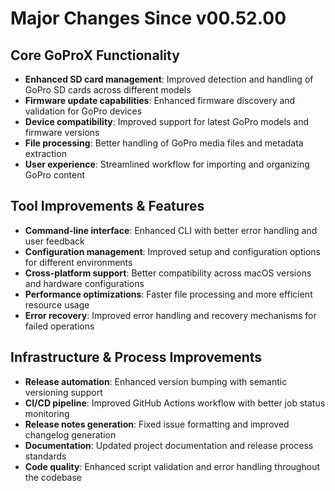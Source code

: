 # Major Changes Since v00.52.00

## Core GoProX Functionality
- **Enhanced SD card management**: Improved detection and handling of GoPro SD cards across different models
- **Firmware update capabilities**: Enhanced firmware discovery and validation for GoPro devices
- **Device compatibility**: Improved support for latest GoPro models and firmware versions
- **File processing**: Better handling of GoPro media files and metadata extraction
- **User experience**: Streamlined workflow for importing and organizing GoPro content

## Tool Improvements & Features
- **Command-line interface**: Enhanced CLI with better error handling and user feedback
- **Configuration management**: Improved setup and configuration options for different environments
- **Cross-platform support**: Better compatibility across macOS versions and hardware configurations
- **Performance optimizations**: Faster file processing and more efficient resource usage
- **Error recovery**: Improved error handling and recovery mechanisms for failed operations

## Infrastructure & Process Improvements
- **Release automation**: Enhanced version bumping with semantic versioning support
- **CI/CD pipeline**: Improved GitHub Actions workflow with better job status monitoring
- **Release notes generation**: Fixed issue formatting and improved changelog generation
- **Documentation**: Updated project documentation and release process standards
- **Code quality**: Enhanced script validation and error handling throughout the codebase 